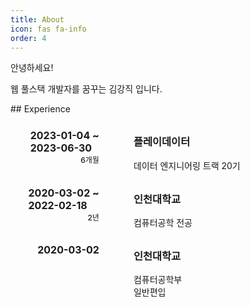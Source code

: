 ```yaml
---
title: About
icon: fas fa-info
order: 4
---
```


<style type='text/css'>
  [class*="containerV"] {
    display: flex;
    justify-content: space-between;}
  [class*="containerE"] {
    display: flex;
    margin-top: 8px;
    margin-left: 16px;}
  [class*="period"] {display: flex;
    flex-direction: column;
    align-items: flex-end;
    margin-top: 16px;
    margin-right: 40px;
    font-size: 16px;
    font-weight: 700;
    width: 200px;}
[class*="content"] {
    margin: 0 0 0 15px;
    width: 100%
    }
[class*="term"] {
    font-size: 12px;
    font-weight: 500;}
</style>

안녕하세요!
<p>웹 풀스택 개발자를 꿈꾸는 김강직 입니다.</p>
## Experience

<div class="containerE">
    <div class="period">
        <span>2023-01-04 ~<br>2023-06-30</span>
        <span class="term">6개월</span>
    </div>
    <div class="content">
        <h3>플레이데이터</h3>
        <div>
            <span>데이터 엔지니어링 트랙 20기
            <br>
           </span>
        </div>
    </div>
</div>
<div class="containerE">
    <div class="period">
        <span>2020-03-02 ~<br>2022-02-18</span>
        <span class="term">2년</span>
    </div>
    <div class="content">
        <h3>인천대학교</h3>
        <div>
            <span>컴퓨터공학 전공
            <br>
           </span>
        </div>
    </div>
</div>
<div class="containerE">
    <div class="period">
        <span>2020-03-02</span>
        <span class="term"></span>
    </div>
    <div class="content">
        <h3>인천대학교</h3>
        <div>
            <span>컴퓨터공학부
            <br>
           일반편입</span>
        </div>
    </div>
</div>

<!-- <div class="containerE">
<div class="period">
<span>2020-08-31 ~<br>2020-12-18</span>
<span class="term">4 개월</span>
</div>
<div class="content"><h3>경험2</h3>
<div><span>무슨무슨 과정 수료<br>동료와 함께 성장</span></div>
</div>
</div> -->

<!-- <div class="containerE">
<div class="period"><span>2021-02-08 ~ 2021-03-05</span>
<span class="term">1 개월</span>
</div>
<div class="content"><h3>어디서 / 인턴</h3>
<div><span> 부서에서 인턴 진행<br>서비스를 구현</span></div>
</div>
</div> -->
